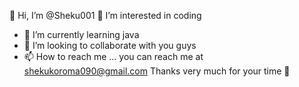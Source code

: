  👋 Hi, I’m @Sheku001
 👀 I’m interested in coding 
- 🌱 I’m currently learning java
- 💞️ I’m looking to collaborate with you guys
- 📫 How to reach me ...
  you can reach me at shekukoroma090@gmail.com
  Thanks very much for your time 🤗
